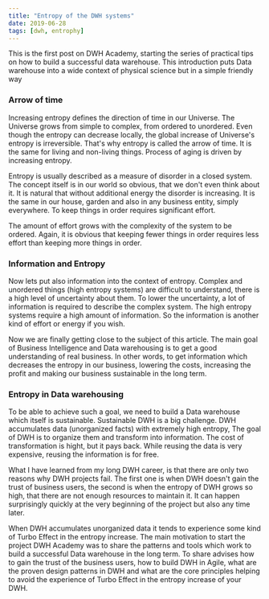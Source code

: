 ```yaml
---
title: "Entropy of the DWH systems"
date: 2019-06-28
tags: [dwh, entrophy]
---
```

This is the first post on DWH Academy, starting the series of practical tips on how to build a successful data warehouse. This introduction puts Data warehouse into a wide context of  physical science but in a simple friendly way

### Arrow of time
Increasing entropy defines the direction of time in our Universe. The Universe grows from simple to complex, from ordered to unordered.  Even though the entropy can decrease locally, the global increase of Universe's entropy is irreversible.  That's why entropy is called the arrow of time. It is the same for living and non-living things. Process of aging is driven by increasing entropy.

Entropy is usually described as a measure of disorder in a closed system.  The concept itself is in our world so obvious, that we don't even think about it. It is natural that without additional energy the disorder is increasing.  It is the same in our house, garden and also in any business entity, simply everywhere. To keep things in order requires significant effort.

The amount of effort grows with the complexity of the system to be ordered. Again, it is obvious that keeping fewer things in order requires less effort than keeping more things in order. 

### Information and Entropy
Now lets put also information into the context of entropy. Complex and unordered things (high entropy systems) are difficult to understand, there is a high level of uncertainty about them. To lower the uncertainty, a lot of information is required to describe the complex system. The high entropy systems require a high amount of information.  So the information is another kind of effort or energy if you wish.

Now we are finally getting close to the subject of this article. The main goal of Business Intelligence and Data warehousing is to get a good understanding of real business.  In other words, to get information which decreases the entropy in our business, lowering the costs, increasing the profit and making our business sustainable in the long term. 

### Entropy in Data warehousing
To be able to achieve such a goal, we need to build a Data warehouse which itself is sustainable.  Sustainable DWH is a big challenge.  DWH accumulates data (unorganized facts) with extremely high entropy, The goal of DWH is to organize them and transform into information. The cost of transformation is hight, but it pays back. While reusing the data is very expensive, reusing the information is for free.

What I have learned from my long DWH career, is that there are only two reasons why DWH projects fail.  The first one is when DWH doesn't gain the trust of business users, the second is when the entropy of DWH grows so high, that there are not enough resources to maintain it. It can happen surprisingly quickly at the very beginning of the project but also any time later.

When DWH accumulates unorganized data it tends to experience some kind of Turbo Effect in the entropy increase.  The main motivation to start the project DWH Academy was to share the patterns and tools which work to build a successful Data warehouse in the long term.  To share advises how to gain the trust of the business users, how to build DWH in Agile, what are the proven design patterns in DWH and what are the core principles helping to avoid the experience of Turbo Effect in the entropy increase of your DWH.
